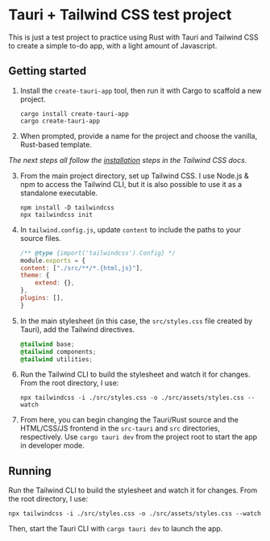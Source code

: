 # Tauri + Tailwind CSS test project

This is just a test project to practice using Rust with Tauri and Tailwind CSS to create a simple to-do app, with a light amount of Javascript.

## Getting started

1. Install the `create-tauri-app` tool, then run it with Cargo to scaffold a new project.

    ```
    cargo install create-tauri-app
    cargo create-tauri-app
    ```

2. When prompted, provide a name for the project and choose the vanilla, Rust-based template.

*The next steps all follow the [installation](https://tailwindcss.com/docs/installation) steps in the Tailwind CSS docs.*

3. From the main project directory, set up Tailwind CSS. I use Node.js & npm to access the Tailwind CLI, but it is also possible to use it as a standalone executable.

    ```
    npm install -D tailwindcss
    npx tailwindcss init
    ```

4. In `tailwind.config.js`, update `content` to include the paths to your source files.

    ```js
    /** @type {import('tailwindcss').Config} */
    module.exports = {
    content: ["./src/**/*.{html,js}"],
    theme: {
        extend: {},
    },
    plugins: [],
    }
    ```

5. In the main stylesheet (in this case, the `src/styles.css` file created by Tauri), add the Tailwind directives.

    ```css
    @tailwind base;
    @tailwind components;
    @tailwind utilities;
    ```

6. Run the Tailwind CLI to build the stylesheet and watch it for changes. From the root directory, I use:

    ```
    npx tailwindcss -i ./src/styles.css -o ./src/assets/styles.css --watch
    ```

7. From here, you can begin changing the Tauri/Rust source and the HTML/CSS/JS frontend in the `src-tauri` and `src` directories, respectively. Use `cargo tauri dev` from the project root to start the app in developer mode.

## Running

Run the Tailwind CLI to build the stylesheet and watch it for changes. From the root directory, I use:

```
npx tailwindcss -i ./src/styles.css -o ./src/assets/styles.css --watch
```

Then, start the Tauri CLI with `cargo tauri dev` to launch the app.